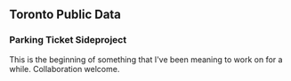 ## Toronto Public Data
### Parking Ticket Sideproject

This is the beginning of something that I've been meaning to work on for a while. Collaboration welcome.

